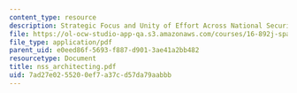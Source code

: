 ```yaml
---
content_type: resource
description: Strategic Focus and Unity of Effort Across National Security Space.
file: https://ol-ocw-studio-app-qa.s3.amazonaws.com/courses/16-892j-space-system-architecture-and-design-fall-2004/7ad27e0255200ef7a37cd57da79aabbb_nss_architecting.pdf
file_type: application/pdf
parent_uid: e0eed86f-5693-f887-d901-3ae41a2bb482
resourcetype: Document
title: nss_architecting.pdf
uid: 7ad27e02-5520-0ef7-a37c-d57da79aabbb
---
```


